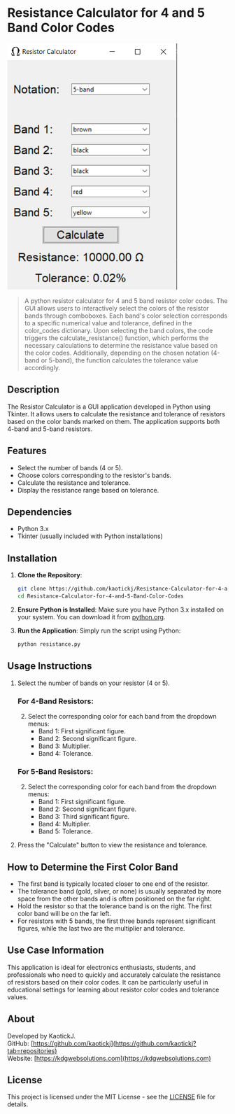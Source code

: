 # Resistance Calculator for 4 and 5 Band Color Codes
![Resistance Calculator](assets/resistance.png)
 >A python resistor calculator for 4 and 5 band resistor color codes. The GUI allows users to interactively select the colors of the resistor bands through comboboxes. Each band's color selection corresponds to a specific numerical value and tolerance, defined in the color_codes dictionary.  Upon selecting the band colors, the code triggers the calculate_resistance() function, which performs the necessary calculations to determine the resistance value based on the color codes. Additionally, depending on the chosen notation (4-band or 5-band), the function calculates the tolerance value accordingly.


## Description
The Resistor Calculator is a GUI application developed in Python using Tkinter. It allows users to calculate the resistance and tolerance of resistors based on the color bands marked on them. The application supports both 4-band and 5-band resistors.

## Features
- Select the number of bands (4 or 5).
- Choose colors corresponding to the resistor's bands.
- Calculate the resistance and tolerance.
- Display the resistance range based on tolerance.

## Dependencies
- Python 3.x
- Tkinter (usually included with Python installations)

## Installation
1. **Clone the Repository**:
   ```bash
   git clone https://github.com/kaotickj/Resistance-Calculator-for-4-and-5-Band-Color-Codes.git
   cd Resistance-Calculator-for-4-and-5-Band-Color-Codes
   ```

2. **Ensure Python is Installed**:
   Make sure you have Python 3.x installed on your system. You can download it from [python.org](https://www.python.org/downloads/).

3. **Run the Application**:
   Simply run the script using Python:
   ```bash
   python resistance.py
   ```

## Usage Instructions

1. Select the number of bands on your resistor (4 or 5).

   ### For 4-Band Resistors:
   2. Select the corresponding color for each band from the dropdown menus:
      - Band 1: First significant figure.
      - Band 2: Second significant figure.
      - Band 3: Multiplier.
      - Band 4: Tolerance.

   ### For 5-Band Resistors:
   2. Select the corresponding color for each band from the dropdown menus:
      - Band 1: First significant figure.
      - Band 2: Second significant figure.
      - Band 3: Third significant figure.
      - Band 4: Multiplier.
      - Band 5: Tolerance.

3. Press the "Calculate" button to view the resistance and tolerance.

## How to Determine the First Color Band

- The first band is typically located closer to one end of the resistor.
- The tolerance band (gold, silver, or none) is usually separated by more space from the other bands and is often positioned on the far right.
- Hold the resistor so that the tolerance band is on the right. The first color band will be on the far left.
- For resistors with 5 bands, the first three bands represent significant figures, while the last two are the multiplier and tolerance.

## Use Case Information
This application is ideal for electronics enthusiasts, students, and professionals who need to quickly and accurately calculate the resistance of resistors based on their color codes. It can be particularly useful in educational settings for learning about resistor color codes and tolerance values.

## About
Developed by KaotickJ.  
GitHub: [https://github.com/kaotickj](https://github.com/kaotickj?tab=repositories)  
Website: [https://kdgwebsolutions.com](https://kdgwebsolutions.com)

## License
This project is licensed under the MIT License - see the [LICENSE](LICENSE) file for details.
